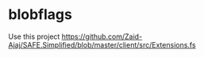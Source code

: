 # blobflags

Use this project
https://github.com/Zaid-Ajaj/SAFE.Simplified/blob/master/client/src/Extensions.fs

